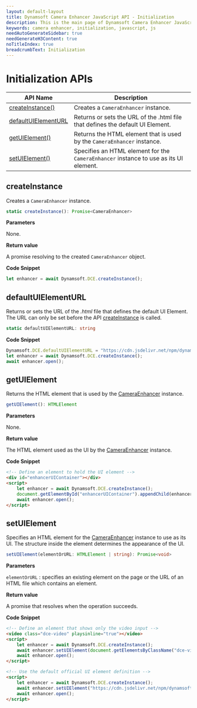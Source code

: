 ```yaml
---
layout: default-layout
title: Dynamsoft Camera Enhancer JavaScript API - Initialization
description: This is the main page of Dynamsoft Camera Enhancer JavaScript SDK Initialization.
keywords: camera enhancer, initialization, javascript, js
needAutoGenerateSidebar: true
needGenerateH3Content: true
noTitleIndex: true
breadcrumbText: Initialization
---
```


# Initialization APIs

| API Name | Description |
|---|---|
| [createInstance()](#createinstance) | Creates a `CameraEnhancer` instance. |
| [defaultUIElementURL](#defaultuielementurl) | Returns or sets the URL of the .html file that defines the default UI Element. |
| [getUIElement()](#getuielement) | Returns the HTML element that is used by the `CameraEnhancer` instance. |
| [setUIElement()](#setuielement) | Specifies an HTML element for the `CameraEnhancer` instance to use as its UI element. |

## createInstance

Creates a `CameraEnhancer` instance.

```typescript
static createInstance(): Promise<CameraEnhancer>
```

**Parameters**

None.

**Return value**

A promise resolving to the created `CameraEnhancer` object.

**Code Snippet**

```js
let enhancer = await Dynamsoft.DCE.createInstance();
```

## defaultUIElementURL

Returns or sets the URL of the *.html* file that defines the default UI Element. The URL can only be set before the API [createInstance](#createinstance) is called.

```typescript
static defaultUIElementURL: string
```

**Code Snippet**

```js
Dynamsoft.DCE.defaultUIElementURL = "https://cdn.jsdelivr.net/npm/dynamsoft-camera-enhancer@2.0.0/dist/dce.ui.html";
let enhancer = await Dynamsoft.DCE.createInstance();
await enhancer.open();
```

## getUIElement

Returns the HTML element that is used by the [CameraEnhancer](#CameraEnhancer) instance.

```typescript
getUIElement(): HTMLElement
```

**Parameters**

None.

**Return value**

The HTML element used as the UI by the [CameraEnhancer](#CameraEnhancer) instance.

**Code Snippet**

```html
<!-- Define an element to hold the UI element -->
<div id="enhancerUIContainer"></div>
<script>
    let enhancer = await Dynamsoft.DCE.createInstance();
    document.getElementById("enhancerUIContainer").appendChild(enhancer.getUIElement());
    await enhancer.open();
</script>
```

## setUIElement

Specifies an HTML element for the [CameraEnhancer](#CameraEnhancer) instance to use as its UI. The structure inside the element determines the appearance of the UI.

```typescript
setUIElement(elementOrURL: HTMLElement | string): Promise<void>
```

**Parameters**

`elementOrURL` : specifies an existing element on the page or the URL of an HTML file which contains an element.

**Return value**

A promise that resolves when the operation succeeds.

**Code Snippet**

```html
<!-- Define an element that shows only the video input -->
<video class="dce-video" playsinline="true"></video>
<script>
    let enhancer = await Dynamsoft.DCE.createInstance();
    await enhancer.setUIElement(document.getElementsByClassName("dce-video")[0]);
    await enhancer.open();
</script>
```

```html
<!-- Use the default official UI element definition -->
<script>
    let enhancer = await Dynamsoft.DCE.createInstance();
    await enhancer.setUIElement("https://cdn.jsdelivr.net/npm/dynamsoft-camera-enhancer@2.0.0/dist/dce.ui.html");
    await enhancer.open();
</script>
```
